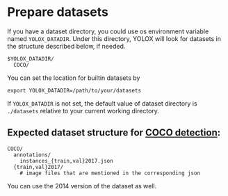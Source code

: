 # Prepare datasets

If you have a dataset directory, you could use os environment variable named `YOLOX_DATADIR`. Under this directory, YOLOX will look for datasets in the structure described below, if needed.

```
$YOLOX_DATADIR/
  COCO/
```

You can set the location for builtin datasets by

```shell
export YOLOX_DATADIR=/path/to/your/datasets
```

If `YOLOX_DATADIR` is not set, the default value of dataset directory is `./datasets` relative to your current working directory.

## Expected dataset structure for [COCO detection](https://cocodataset.org/#download):

```
COCO/
  annotations/
    instances_{train,val}2017.json
  {train,val}2017/
    # image files that are mentioned in the corresponding json
```

You can use the 2014 version of the dataset as well.
